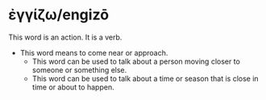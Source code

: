 # ἐγγίζω/engizō
This word is an action. It is a verb.

* This word means to come near or approach.
    * This word can be used to talk about a person moving closer to someone or something else.
    * This word can be used to talk about a time or season that is close in time or about to happen. 
